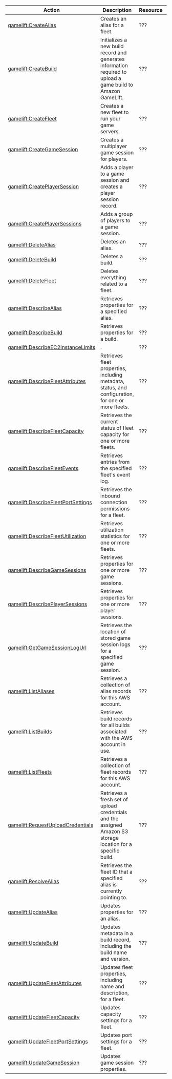 | Action | Description | Resource | Condition |
| --- | --- | --- | --- |
| [gamelift:CreateAlias](http://docs.aws.amazon.com/gamelift/latest/apireference/API_CreateAlias.html) | Creates an alias for a fleet. | ??? | - |
| [gamelift:CreateBuild](http://docs.aws.amazon.com/gamelift/latest/apireference/API_CreateBuild.html) | Initializes a new build record and generates information required to upload a game build to Amazon GameLift. | ??? | - |
| [gamelift:CreateFleet](http://docs.aws.amazon.com/gamelift/latest/apireference/API_CreateFleet.html) | Creates a new fleet to run your game servers. | ??? | - |
| [gamelift:CreateGameSession](http://docs.aws.amazon.com/gamelift/latest/apireference/API_CreateGameSession.html) | Creates a multiplayer game session for players. | ??? | - |
| [gamelift:CreatePlayerSession](http://docs.aws.amazon.com/gamelift/latest/apireference/API_CreatePlayerSession.html) | Adds a player to a game session and creates a player session record. | ??? | - |
| [gamelift:CreatePlayerSessions](http://docs.aws.amazon.com/gamelift/latest/apireference/API_CreatePlayerSessions.html) | Adds a group of players to a game session. | ??? | - |
| [gamelift:DeleteAlias](http://docs.aws.amazon.com/gamelift/latest/apireference/API_DeleteAlias.html) | Deletes an alias. | ??? | - |
| [gamelift:DeleteBuild](http://docs.aws.amazon.com/gamelift/latest/apireference/API_DeleteBuild.html) | Deletes a build. | ??? | - |
| [gamelift:DeleteFleet](http://docs.aws.amazon.com/gamelift/latest/apireference/API_DeleteFleet.html) | Deletes everything related to a fleet. | ??? | - |
| [gamelift:DescribeAlias](http://docs.aws.amazon.com/gamelift/latest/apireference/API_DescribeAlias.html) | Retrieves properties for a specified alias. | ??? | - |
| [gamelift:DescribeBuild](http://docs.aws.amazon.com/gamelift/latest/apireference/API_DescribeBuild.html) | Retrieves properties for a build. | ??? | - |
| [gamelift:DescribeEC2InstanceLimits](http://docs.aws.amazon.com/gamelift/latest/apireference/API_DescribeEC2InstanceLimits.html) | . | ??? | - |
| [gamelift:DescribeFleetAttributes](http://docs.aws.amazon.com/gamelift/latest/apireference/API_DescribeFleetAttributes.html) | Retrieves fleet properties, including metadata, status, and configuration, for one or more fleets. | ??? | - |
| [gamelift:DescribeFleetCapacity](http://docs.aws.amazon.com/gamelift/latest/apireference/API_DescribeFleetCapacity.html) | Retrieves the current status of fleet capacity for one or more fleets. | ??? | - |
| [gamelift:DescribeFleetEvents](http://docs.aws.amazon.com/gamelift/latest/apireference/API_DescribeFleetEvents.html) | Retrieves entries from the specified fleet's event log. | ??? | - |
| [gamelift:DescribeFleetPortSettings](http://docs.aws.amazon.com/gamelift/latest/apireference/API_DescribeFleetPortSettings.html) | Retrieves the inbound connection permissions for a fleet. | ??? | - |
| [gamelift:DescribeFleetUtilization](http://docs.aws.amazon.com/gamelift/latest/apireference/API_DescribeFleetUtilization.html) | Retrieves utilization statistics for one or more fleets. | ??? | - |
| [gamelift:DescribeGameSessions](http://docs.aws.amazon.com/gamelift/latest/apireference/API_DescribeGameSessions.html) | Retrieves properties for one or more game sessions. | ??? | - |
| [gamelift:DescribePlayerSessions](http://docs.aws.amazon.com/gamelift/latest/apireference/API_DescribePlayerSessions.html) | Retrieves properties for one or more player sessions. | ??? | - |
| [gamelift:GetGameSessionLogUrl](http://docs.aws.amazon.com/gamelift/latest/apireference/API_GetGameSessionLogUrl.html) | Retrieves the location of stored game session logs for a specified game session. | ??? | - |
| [gamelift:ListAliases](http://docs.aws.amazon.com/gamelift/latest/apireference/API_ListAliases.html) | Retrieves a collection of alias records for this AWS account. | ??? | - |
| [gamelift:ListBuilds](http://docs.aws.amazon.com/gamelift/latest/apireference/API_ListBuilds.html) | Retrieves build records for all builds associated with the AWS account in use. | ??? | - |
| [gamelift:ListFleets](http://docs.aws.amazon.com/gamelift/latest/apireference/API_ListFleets.html) | Retrieves a collection of fleet records for this AWS account. | ??? | - |
| [gamelift:RequestUploadCredentials](http://docs.aws.amazon.com/gamelift/latest/apireference/API_RequestUploadCredentials.html) | Retrieves a fresh set of upload credentials and the assigned Amazon S3 storage location for a specific build. | ??? | - |
| [gamelift:ResolveAlias](http://docs.aws.amazon.com/gamelift/latest/apireference/API_ResolveAlias.html) | Retrieves the fleet ID that a specified alias is currently pointing to. | ??? | - |
| [gamelift:UpdateAlias](http://docs.aws.amazon.com/gamelift/latest/apireference/API_UpdateAlias.html) | Updates properties for an alias. | ??? | - |
| [gamelift:UpdateBuild](http://docs.aws.amazon.com/gamelift/latest/apireference/API_UpdateBuild.html) | Updates metadata in a build record, including the build name and version. | ??? | - |
| [gamelift:UpdateFleetAttributes](http://docs.aws.amazon.com/gamelift/latest/apireference/API_UpdateFleetAttributes.html) | Updates fleet properties, including name and description, for a fleet. | ??? | - |
| [gamelift:UpdateFleetCapacity](http://docs.aws.amazon.com/gamelift/latest/apireference/API_UpdateFleetCapacity.html) | Updates capacity settings for a fleet. | ??? | - |
| [gamelift:UpdateFleetPortSettings](http://docs.aws.amazon.com/gamelift/latest/apireference/API_UpdateFleetPortSettings.html) | Updates port settings for a fleet. | ??? | - |
| [gamelift:UpdateGameSession](http://docs.aws.amazon.com/gamelift/latest/apireference/API_UpdateGameSession.html) | Updates game session properties. | ??? | - |
